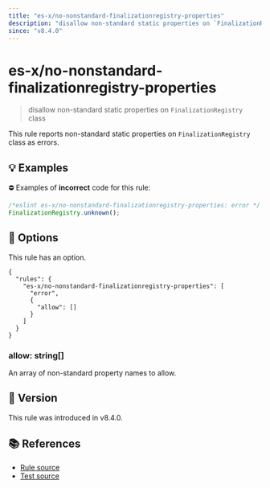 ```yaml
---
title: "es-x/no-nonstandard-finalizationregistry-properties"
description: "disallow non-standard static properties on `FinalizationRegistry` class"
since: "v8.4.0"
---
```


# es-x/no-nonstandard-finalizationregistry-properties
> disallow non-standard static properties on `FinalizationRegistry` class

This rule reports non-standard static properties on `FinalizationRegistry` class as errors.

## 💡 Examples

⛔ Examples of **incorrect** code for this rule:

<eslint-playground type="bad">

```js
/*eslint es-x/no-nonstandard-finalizationregistry-properties: error */
FinalizationRegistry.unknown();
```

</eslint-playground>

## 🔧 Options

This rule has an option.

```jsonc
{
  "rules": {
    "es-x/no-nonstandard-finalizationregistry-properties": [
      "error",
      {
        "allow": []
      }
    ]
  }
}
```

### allow: string[]

An array of non-standard property names to allow.

## 🚀 Version

This rule was introduced in v8.4.0.

## 📚 References

- [Rule source](https://github.com/eslint-community/eslint-plugin-es-x/blob/master/lib/rules/no-nonstandard-finalizationregistry-properties.js)
- [Test source](https://github.com/eslint-community/eslint-plugin-es-x/blob/master/tests/lib/rules/no-nonstandard-finalizationregistry-properties.js)
